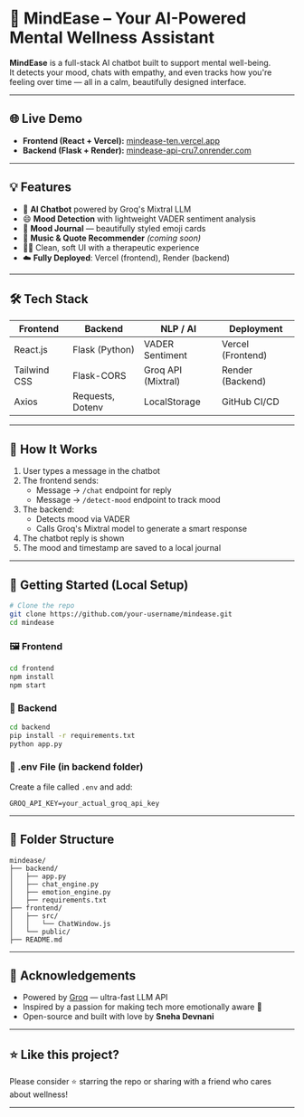 
# 💬 MindEase – Your AI-Powered Mental Wellness Assistant

**MindEase** is a full-stack AI chatbot built to support mental well-being.  
It detects your mood, chats with empathy, and even tracks how you're feeling over time — all in a calm, beautifully designed interface.

---

## 🌐 Live Demo

- **Frontend (React + Vercel):** [mindease-ten.vercel.app](https://mindease-ten.vercel.app/)
- **Backend (Flask + Render):** [mindease-api-cru7.onrender.com](https://mindease-api-cru7.onrender.com/)

---

## 💡 Features

- 🧠 **AI Chatbot** powered by Groq's Mixtral LLM  
- 😄 **Mood Detection** with lightweight VADER sentiment analysis  
- 📒 **Mood Journal** — beautifully styled emoji cards  
- 🎵 **Music & Quote Recommender** *(coming soon)*  
- 🧘‍♀️ Clean, soft UI with a therapeutic experience  
- ☁️ **Fully Deployed**: Vercel (frontend), Render (backend)

---

## 🛠 Tech Stack

| Frontend        | Backend           | NLP / AI         | Deployment         |
|-----------------|-------------------|------------------|--------------------|
| React.js        | Flask (Python)    | VADER Sentiment  | Vercel (Frontend)  |
| Tailwind CSS    | Flask-CORS        | Groq API (Mixtral) | Render (Backend)  |
| Axios           | Requests, Dotenv  | LocalStorage      | GitHub CI/CD       |

---

## 🧠 How It Works

1. User types a message in the chatbot
2. The frontend sends:
   - Message → `/chat` endpoint for reply
   - Message → `/detect-mood` endpoint to track mood
3. The backend:
   - Detects mood via VADER
   - Calls Groq's Mixtral model to generate a smart response
4. The chatbot reply is shown
5. The mood and timestamp are saved to a local journal

---

## 🚀 Getting Started (Local Setup)

```bash
# Clone the repo
git clone https://github.com/your-username/mindease.git
cd mindease
```

### 🖼 Frontend

```bash
cd frontend
npm install
npm start
```

### 🧠 Backend

```bash
cd backend
pip install -r requirements.txt
python app.py
```

### 🔐 .env File (in backend folder)

Create a file called `.env` and add:

```env
GROQ_API_KEY=your_actual_groq_api_key
```

---

## 📁 Folder Structure

```
mindease/
├── backend/
│   ├── app.py
│   ├── chat_engine.py
│   ├── emotion_engine.py
│   ├── requirements.txt
├── frontend/
│   ├── src/
│   │   └── ChatWindow.js
│   └── public/
├── README.md
```

---

## 🙌 Acknowledgements

- Powered by [Groq](https://groq.com/) — ultra-fast LLM API
- Inspired by a passion for making tech more emotionally aware 💜
- Open-source and built with love by 
**Sneha Devnani**

---

## ⭐ Like this project?

Please consider ⭐ starring the repo or sharing with a friend who cares about wellness!

---
